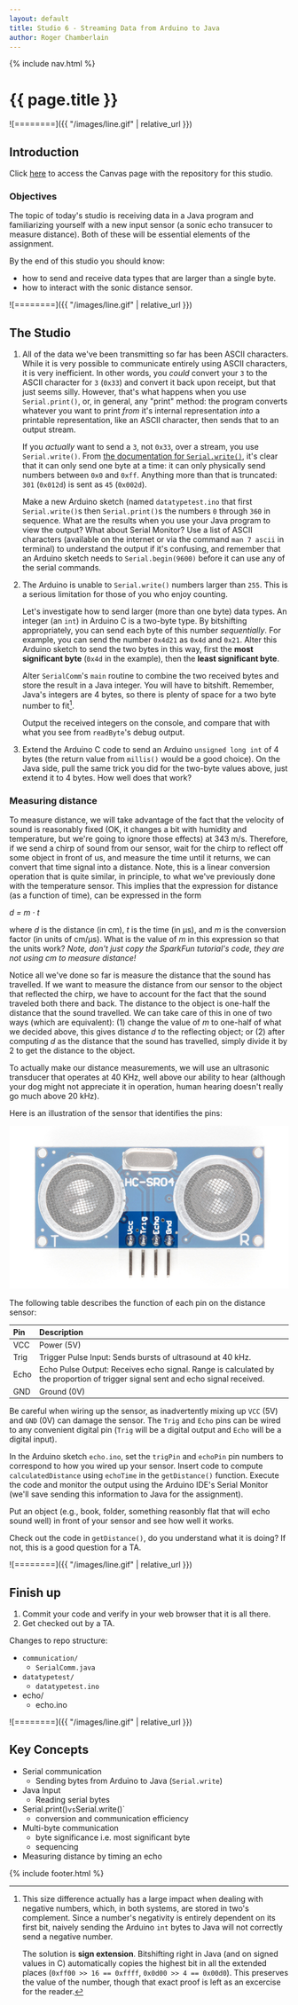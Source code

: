 ```yaml
---
layout: default
title: Studio 6 - Streaming Data from Arduino to Java
author: Roger Chamberlain
---
```

{% include nav.html %}

# {{ page.title }}

![========]({{ "/images/line.gif" | relative_url }})

## Introduction

Click [here](https://wustl.instructure.com/courses/68860/assignments/289457) to access the Canvas page with the repository for this studio.

### Objectives

The topic of today's studio is receiving data in a
Java program and familiarizing yourself with a new input sensor (a sonic echo transucer to measure distance).
Both of these will be essential elements of the assignment.

By the end of this studio you should know:

- how to send and receive data types that are larger than a single byte.
- how to interact with the sonic distance sensor.

![========]({{ "/images/line.gif" | relative_url }})

## The Studio

1. All of the data we've been transmitting so far has been ASCII characters. While it is very possible to communicate entirely using ASCII characters, it is very inefficient. In other words, you *could* convert your `3` to the ASCII character for `3` (`0x33`) and convert it back upon receipt, but that just seems silly. However, that's what happens when you use `Serial.print()`, or, in general, any "print" method: the program converts whatever you want to print *from* it's internal representation *into* a printable representation, like an ASCII character, then sends that to an output stream.

	If you *actually* want to send a `3`, not `0x33`, over a stream, you use `Serial.write()`. From [the documentation for `Serial.write()`](https://www.arduino.cc/en/Serial/Write), it's clear that it can only send one byte at a time: it can only physically send numbers between `0x0` and `0xff`. Anything more than that is truncated: `301` (`0x012d`) is sent as `45` (`0x002d`).

	Make a new Arduino sketch (named `datatypetest.ino` that first `Serial.write()`s then `Serial.print()`s the numbers `0` through `360` in sequence. What are the results when you use your Java program to view the output? What about Serial Monitor? Use a list of ASCII characters (available on the internet or via the command `man 7 ascii` in terminal) to understand the output if it's confusing, and remember that an Arduino sketch needs to `Serial.begin(9600)` before it can use any of the serial commands.

2. The Arduino is unable to `Serial.write()` numbers larger than `255`. This is a serious limitation for those of you who enjoy counting. 

	Let's investigate how to send larger (more than one byte) data types.
An integer (an `int`) in Arduino C is a two-byte type. By bitshifting appropriately, you can send each byte of this number *sequentially*. For example, you can send the number `0x4d21` as `0x4d` and `0x21`. Alter this Arduino sketch to send the two bytes in this way, first the **most significant byte** (`0x4d` in the example), then the **least significant byte**.

	Alter `SerialComm`'s `main` routine to combine the two received bytes and store the result
in a Java integer. You will have to bitshift. Remember, Java's integers are 4 bytes, so there is plenty of space for a two byte number to fit[^negative].

	Output the received integers on the console, and compare that with what you see from `readByte`'s debug output.

3. Extend the Arduino C code to send an Arduino `unsigned long int` of 4 bytes (the return value from
`millis()` would be a good choice).  On the Java side, pull the same trick you did for the two-byte values above, just extend it to 4 bytes.
How well does that work?

[^negative]: This size difference actually has a large impact when dealing with negative numbers, which, in both systems, are stored in two's complement. Since a number's negativity is entirely dependent on its first bit, naively sending the Arduino `int` bytes to Java will not correctly send a negative number. 

	The solution is **sign extension**. Bitshifting right in Java (and on signed values in C) automatically copies the highest bit in all the extended places (`0xff00 >> 16 == 0xffff`, `0x0d00 >> 4 == 0x00d0`). This preserves the value of the number, though that exact proof is left as an excercise for the reader.

### Measuring distance

To measure distance, we will take advantage of the fact that the velocity of sound is reasonably fixed (OK, it changes a bit with humidity and temperature, but we're going to ignore those effects) at 343 m/s. Therefore, if we send a chirp of sound from our sensor, wait for the chirp to reflect off some object in front of us, and measure the time until it returns, we can convert that time signal into a distance.  Note, this is a linear conversion operation that is quite similar, in principle, to what we've previously done with the temperature sensor. This implies that the expression for distance (as a function of time), can be expressed in the form

*d = m &middot; t*

where *d* is the distance (in cm), *t* is the time (in &mu;s), and *m* is the conversion factor (in units of cm/&mu;s). What is the value of *m* in this expression so that the units work?  *Note, don't just copy the SparkFun tutorial's code, they are not using cm to measure distance!*

Notice all we've done so far is measure the distance that the sound has travelled.  If we want to measure the distance from our sensor to the object that reflected the chirp, we have to account for the fact that the sound traveled both there and back.  The distance to the object is one-half the distance that the sound travelled.
We can take care of this in one of two ways (which are equivalent): (1) change the value of *m* to one-half of what we decided above, this gives distance *d* to the reflecting object; or (2) after computing *d* as the distance that the sound has travelled, simply divide it by 2 to get the distance to the object.

To actually make our distance measurements, we will use an ultrasonic transducer that operates at 40 KHz, well above our ability to hear (although your dog might not appreciate it in operation, human hearing doesn't really go much above 20 kHz).

Here is an illustration of the sensor that identifies the pins:

![distance sensor](15569-Ultrasonic_Distance_Sensor_-_HC-SR04-04_Pins.jpg)

The following table describes the function of each pin on the distance sensor:

|Pin	|Description |
|:--------|:--------------------------------|
|VCC	|Power (5V) |
|Trig	|Trigger Pulse Input: Sends bursts of ultrasound at 40 kHz. |
|Echo	|Echo Pulse Output: Receives echo signal. Range is calculated by the proportion of trigger signal sent and echo signal received. |
|GND	|Ground (0V) |

Be careful when wiring up the sensor, as inadvertently mixing up `VCC` (5V) and `GND` (0V) can damage the sensor.  The `Trig` and `Echo` pins can be wired to any convenient digital pin (`Trig` will be a digital output and `Echo` will be a digital input).

In the Arduino sketch `echo.ino`, set the `trigPin` and `echoPin` pin numbers to correspond to how you wired up your sensor. Insert code to compute `calculatedDistance` using `echoTime` in the `getDistance()` function. Execute the code and monitor the output using the Arduino IDE's Serial Monitor (we'll save sending this information to Java for the assignment).

Put an object (e.g., book, folder, something reasonbly flat that will echo sound well) in front of your sensor and see how well it works.

Check out the code in `getDistance()`, do you understand what it is doing? If not, this is a good question for a TA.

![========]({{ "/images/line.gif" | relative_url }})

## Finish up

1. Commit your code and verify in your web browser that it is all there.
2. Get checked out by a TA.

Changes to repo structure:

- `communication/`
	- `SerialComm.java`
- `datatypetest/`
	- `datatypetest.ino`
-  echo/
	-  echo.ino


![========]({{ "/images/line.gif" | relative_url }})

## Key Concepts

- Serial communication
	- Sending bytes from Arduino to Java (`Serial.write`)
- Java Input
	- Reading serial bytes
- Serial.print()` vs `Serial.write()`
	- conversion and communication efficiency 
- Multi-byte communication
	- byte significance i.e. most significant byte
	- sequencing 
- Measuring distance by timing an echo

{% include footer.html %}
